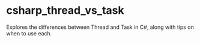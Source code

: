 # csharp_thread_vs_task
Explores the differences between Thread and Task in C#, along with tips on when to use each.

